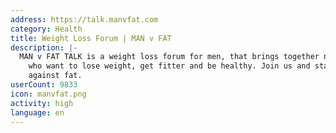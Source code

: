 ```yaml
---
address: https://talk.manvfat.com
category: Health
title: Weight Loss Forum | MAN v FAT
description: |-
  MAN v FAT TALK is a weight loss forum for men, that brings together normal(ish) men
    who want to lose weight, get fitter and be healthy. Join us and start your own battle
    against fat.
userCount: 9833
icon: manvfat.png
activity: high
language: en
---
```

